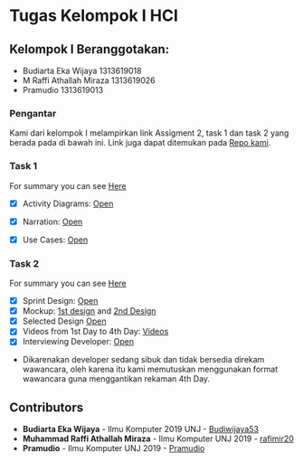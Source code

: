 # Tugas Kelompok I HCI

## Kelompok I Beranggotakan:
* Budiarta Eka Wijaya 1313619018
* M Raffi Athallah Miraza 1313619026
* Pramudio 1313619013

### Pengantar
Kami dari kelompok I melampirkan link Assigment 2, task 1 dan task 2 yang berada pada di bawah ini. Link juga dapat ditemukan pada [Repo kami](https://github.com/rafimir20/kelompok-I-hci/tree/hw2).

### Task 1
For summary you can see [Here]()
- [x] Activity Diagrams: [Open](https://github.com/rafimir20/kelompok-I-hci/blob/hw2/Task%201/Activity%20Diagram.docx)
- [x] Narration: [Open](https://github.com/rafimir20/kelompok-I-hci/blob/hw2/Task%201/Cases%20Narration.docx)
- [x] Use Cases: [Open](https://github.com/rafimir20/kelompok-I-hci/blob/hw2/Task%201/Use%20Cases.docx)


### Task 2
For summary you can see [Here]()
- [x] Sprint Design: [Open](https://github.com/rafimir20/kelompok-I-hci/blob/hw2/Task%202/Sprint%20Design.docx)
- [x] Mockup: [1st design](https://github.com/rafimir20/kelompok-I-hci/blob/hw2/Task%202/mockup_1.jpeg) and [2nd Design](https://github.com/rafimir20/kelompok-I-hci/blob/hw2/Task%202/mockup_2.jpeg)
- [x] Selected Design [Open](https://github.com/rafimir20/kelompok-I-hci/blob/hw2/Task%202/mockup_1.jpeg)
- [x] Videos from 1st Day to 4th Day: [Videos](https://youtu.be/FkvbJcha8Ag)
- [x] Interviewing Developer: [Open](https://github.com/rafimir20/kelompok-I-hci/blob/hw2/Task%202/Results%20of%20the%20developer%20interview.docx)

- Dikarenakan developer sedang sibuk dan tidak bersedia direkam wawancara, oleh karena itu kami memutuskan menggunakan format wawancara guna menggantikan rekaman 4th Day.

## Contributors
* **Budiarta Eka Wijaya** - Ilmu Komputer 2019 UNJ - [Budiwijaya53](https://github.com/Budiwijaya53)
* **Muhammad Raffi Athallah Miraza** - Ilmu Komputer UNJ 2019 - [rafimir20](https://github.com/rafimir20)
* **Pramudio** - Ilmu Komputer UNJ 2019 - [Pramudio](https://github.com/Pramudio-Ilkom)
